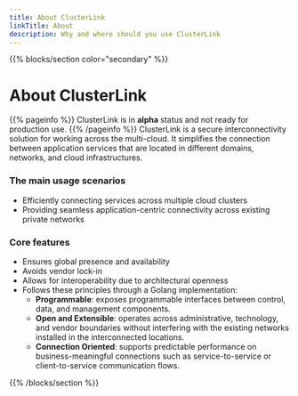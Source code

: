 ```yaml
---
title: About ClusterLink
linkTitle: About
description: Why and where should you use ClusterLink
---
```


{{% blocks/section color="secondary" %}}

# About ClusterLink

{{% pageinfo %}}
ClusterLink is in **alpha** status and not ready for production use.
{{% /pageinfo %}}
ClusterLink is a secure interconnectivity solution for working across the multi-cloud. It simplifies the connection between application services that are located in different domains, networks, and cloud infrastructures.

### The main usage scenarios

* Efficiently connecting services across multiple cloud clusters
* Providing seamless application-centric connectivity across existing private networks

### Core features

* Ensures global presence and availability
* Avoids vendor lock-in
* Allows for interoperability due to architectural openness
* Follows these principles through a Golang implementation:
  * **Programmable**: exposes programmable interfaces between control, data, and management components.
  * **Open and Extensible**: operates across administrative, technology, and vendor boundaries without interfering with the existing networks installed in the interconnected locations.
  * **Connection Oriented**: supports predictable performance on business-meaningful connections such as service-to-service or client-to-service communication flows.

{{% /blocks/section %}}

